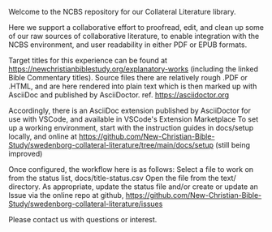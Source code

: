 Welcome to the NCBS repository for our Collateral Literature library. 

Here we support a collaborative effort to proofread, edit, and clean up some of our raw sources of collaborative literature, to enable integration with the NCBS environment, and user readability in either PDF or EPUB formats.

Target titles for this experience can be found at https://newchristianbiblestudy.org/explanatory-works (including the linked Bible Commentary titles). Source files there are relatively rough .PDF or .HTML, and are here rendered into plain text which is then marked up with AsciiDoc and published by AsciiDoctor. ref. https://asciidoctor.org

Accordingly, there is an AsciiDoc extension published by AsciiDoctor for use with VSCode, and available in VSCode's Extension Marketplace
To set up a working environment, start with the instruction guides in docs/setup locally, and online at https://github.com/New-Christian-Bible-Study/swedenborg-collateral-literature/tree/main/docs/setup (still being improved)

Once configured, the workflow here is as follows:
Select a file to work on from the status list, docs/title-status.csv
Open the file from the text/ directory.
As appropriate, update the status file and/or create or update an Issue via the online repo at github, https://github.com/New-Christian-Bible-Study/swedenborg-collateral-literature/issues



Please contact us with questions or interest.
